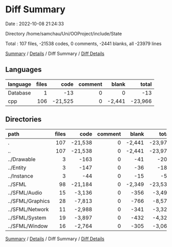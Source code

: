 # Diff Summary

Date : 2022-10-08 21:24:33

Directory /home/samchau/Uni/OOProject/include/State

Total : 107 files,  -21538 codes, 0 comments, -2441 blanks, all -23979 lines

[Summary](results.md) / [Details](details.md) / Diff Summary / [Diff Details](diff-details.md)

## Languages
| language | files | code | comment | blank | total |
| :--- | ---: | ---: | ---: | ---: | ---: |
| Database | 1 | -13 | 0 | 0 | -13 |
| cpp | 106 | -21,525 | 0 | -2,441 | -23,966 |

## Directories
| path | files | code | comment | blank | total |
| :--- | ---: | ---: | ---: | ---: | ---: |
| . | 107 | -21,538 | 0 | -2,441 | -23,979 |
| .. | 107 | -21,538 | 0 | -2,441 | -23,979 |
| ../Drawable | 3 | -163 | 0 | -41 | -204 |
| ../Entity | 3 | -147 | 0 | -36 | -183 |
| ../Instance | 3 | -44 | 0 | -15 | -59 |
| ../SFML | 98 | -21,184 | 0 | -2,349 | -23,533 |
| ../SFML/Audio | 15 | -3,136 | 0 | -356 | -3,492 |
| ../SFML/Graphics | 28 | -7,813 | 0 | -766 | -8,579 |
| ../SFML/Network | 11 | -2,988 | 0 | -341 | -3,329 |
| ../SFML/System | 19 | -3,897 | 0 | -432 | -4,329 |
| ../SFML/Window | 16 | -2,764 | 0 | -305 | -3,069 |

[Summary](results.md) / [Details](details.md) / Diff Summary / [Diff Details](diff-details.md)